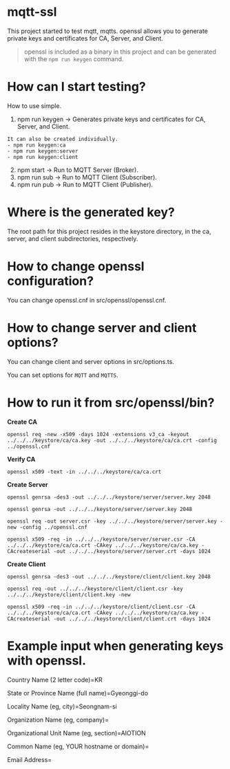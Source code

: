 # mqtt-ssl

This project started to test mqtt, mqtts.
openssl allows you to generate private keys and certificates for CA, Server, and Client.
> openssl is included as a binary in this project and can be generated with the `npm run keygen` command.

# How can I start testing?

How to use simple.

1. npm run keygen -> Generates private keys and certificates for CA, Server, and Client.
```
It can also be created individually.
- npm run keygen:ca
- npm run keygen:server
- npm run keygen:client
```
2. npm start -> Run to MQTT Server (Broker).
3. npm run sub -> Run to MQTT Client (Subscriber).
4. npm run pub -> Run to MQTT Client (Publisher).

# Where is the generated key?

The root path for this project resides in the keystore directory, in the ca, server, and client subdirectories, respectively.

# How to change openssl configuration?

You can change openssl.cnf in src/openssl/openssl.cnf.

# How to change server and client options?

You can change client and server options in src/options.ts.

You can set options for `MQTT` and `MQTTS`.

# How to run it from src/openssl/bin?

**Create CA**
```
openssl req -new -x509 -days 1024 -extensions v3_ca -keyout ../../../keystore/ca/ca.key -out ../../../keystore/ca/ca.crt -config ../openssl.cnf
```

**Verify CA**
```
openssl x509 -text -in ../../../keystore/ca/ca.crt
```

**Create Server**
```
openssl genrsa -des3 -out ../../../keystore/server/server.key 2048

openssl genrsa -out ../../../keystore/server/server.key 2048

openssl req -out server.csr -key ../../../keystore/server/server.key -new -config ../openssl.cnf

openssl x509 -req -in ../../../keystore/server/server.csr -CA ../../../keystore/ca/ca.crt -CAkey ../../../keystore/ca/ca.key -CAcreateserial -out ../../../keystore/server/server.crt -days 1024
```

**Create Client**
```
openssl genrsa -des3 -out ../../../keystore/client/client.key 2048

openssl req -out ../../../keystore/client/client.csr -key ../../../keystore/client/client.key -new

openssl x509 -req -in ../../../keystore/client/client.csr -CA ../../../keystore/ca/ca.crt -CAkey ../../../keystore/ca/ca.key -CAcreateserial -out ../../../keystore/client/client.crt -days 1024
```

# Example input when generating keys with openssl.

Country Name (2 letter code)=KR

State or Province Name (full name)=Gyeonggi-do

Locality Name (eg, city)=Seongnam-si

Organization Name (eg, company)=<your company>

Organizational Unit Name (eg, section)=AIOTION

Common Name (eg, YOUR hostname or domain)=<your hostname or domain>

Email Address=<your email>